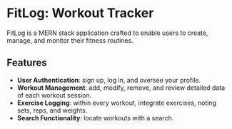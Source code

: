 # FitLog: Workout Tracker

FitLog is a MERN stack application crafted to enable users to create, manage, and monitor their fitness routines.

## Features

- **User Authentication**: sign up, log in, and oversee your profile.
- **Workout Management**: add, modify, remove, and review detailed data of each workout session.
- **Exercise Logging**: within every workout, integrate exercises, noting sets, reps, and weights.
- **Search Functionality**: locate workouts with a search.
